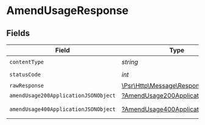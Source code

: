# AmendUsageResponse


## Fields

| Field                                                                                                        | Type                                                                                                         | Required                                                                                                     | Description                                                                                                  |
| ------------------------------------------------------------------------------------------------------------ | ------------------------------------------------------------------------------------------------------------ | ------------------------------------------------------------------------------------------------------------ | ------------------------------------------------------------------------------------------------------------ |
| `contentType`                                                                                                | *string*                                                                                                     | :heavy_check_mark:                                                                                           | N/A                                                                                                          |
| `statusCode`                                                                                                 | *int*                                                                                                        | :heavy_check_mark:                                                                                           | N/A                                                                                                          |
| `rawResponse`                                                                                                | [\Psr\Http\Message\ResponseInterface](https://www.php-fig.org/psr/psr-7/#33-psrhttpmessageresponseinterface) | :heavy_minus_sign:                                                                                           | N/A                                                                                                          |
| `amendUsage200ApplicationJSONObject`                                                                         | [?AmendUsage200ApplicationJSON](../../models/operations/AmendUsage200ApplicationJSON.md)                     | :heavy_minus_sign:                                                                                           | OK                                                                                                           |
| `amendUsage400ApplicationJSONObject`                                                                         | [?AmendUsage400ApplicationJSON](../../models/operations/AmendUsage400ApplicationJSON.md)                     | :heavy_minus_sign:                                                                                           | Bad Request                                                                                                  |